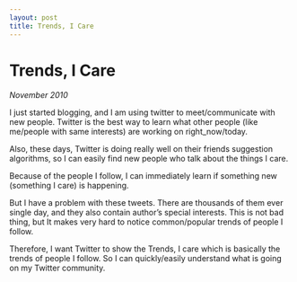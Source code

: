 ```yaml
---
layout: post 
title: Trends, I Care
---
```


# Trends, I Care

_November 2010_

I just started blogging, and I am using twitter to meet/communicate with
new people. Twitter is the best way to learn what other people (like
me/people with same interests) are working on right_now/today.

Also, these days, Twitter is doing really well on their friends suggestion
algorithms, so I can easily find new people who talk about the things I
care.

Because of the people I follow, I can immediately learn if something new
(something I care) is happening. 

But I have a problem with these tweets. There are thousands of them ever
single day, and they also contain author’s special interests. This is not
bad thing, but It makes very hard to notice common/popular trends of people
I follow.

Therefore, I want Twitter to show the Trends, I care which is basically the
trends of people I follow. So I can quickly/easily understand what is going
on my Twitter community. 
